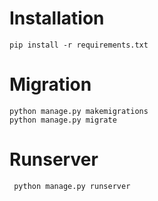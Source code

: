 # Installation

```pip install -r requirements.txt```

# Migration

```
python manage.py makemigrations
python manage.py migrate  
```

# Runserver

``` python manage.py runserver```
